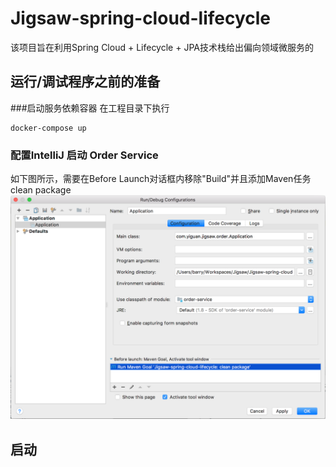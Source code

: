 # Jigsaw-spring-cloud-lifecycle
该项目旨在利用Spring Cloud + Lifecycle + JPA技术栈给出偏向领域微服务的

## 运行/调试程序之前的准备
###启动服务依赖容器
在工程目录下执行

    docker-compose up

### 配置IntelliJ 启动 Order Service

如下图所示，需要在Before Launch对话框内移除"Build"并且添加Maven任务clean package
![环境设置](ext/guides/configure_run_order_service.png)

## 启动



